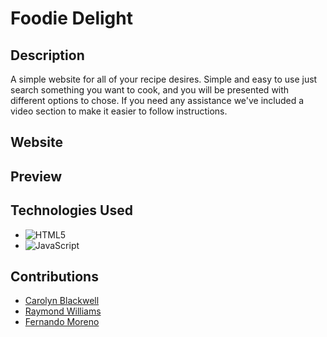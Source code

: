 # Foodie Delight

## Description

A simple website for all of your recipe desires.
Simple and easy to use just search something you want to cook, 
and you will be presented with different options to chose. If you need any assistance we've included a video section to make it easier to follow instructions. 

## Website

## Preview


## Technologies Used
* ![HTML5](https://img.shields.io/badge/html5-%23E34F26.svg?style=for-the-badge&logo=html5&logoColor=white)
* ![JavaScript](https://img.shields.io/badge/javascript-%23323330.svg?style=for-the-badge&logo=javascript&logoColor=%23F7DF1E)

## Contributions
* [Carolyn Blackwell ](https://github.com/bk7711)
* [Raymond Williams ](https://github.com/RayWillie)
* [Fernando Moreno ](https://github.com/FernandoMoreno1)